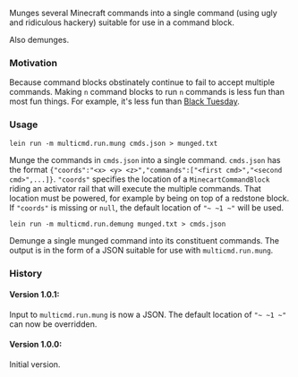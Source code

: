Munges several Minecraft commands into a single command (using ugly and ridiculous hackery) suitable for use in a command block.

Also demunges.

### Motivation

Because command blocks obstinately continue to fail to accept multiple commands. Making `n` command blocks to run `n` commands is less fun than most fun things. For example, it's less fun than [Black Tuesday](http://www.thebruery.com/beer/black-tuesday/).

### Usage

`lein run -m multicmd.run.mung cmds.json > munged.txt`

Munge the commands in `cmds.json` into a single command. `cmds.json` has the format `{"coords":"<x> <y> <z>","commands":["<first cmd>","<second cmd>",...]}`. `"coords"` specifies the location of a `MinecartCommandBlock` riding an activator rail that will execute the multiple commands. That location must be powered, for example by being on top of a redstone block. If `"coords"` is missing or `null`, the default location of `"~ ~1 ~"` will be used. 

`lein run -m multicmd.run.demung munged.txt > cmds.json`

Demunge a single munged command into its constituent commands. The output is in the form of a JSON suitable for use with `multicmd.run.mung`.


### History

#### Version 1.0.1:

Input to `multicmd.run.mung` is now a JSON. The default location of `"~ ~1 ~"` can now be overridden.

#### Version 1.0.0:

Initial version.
